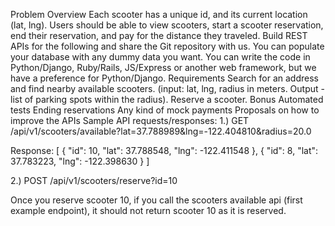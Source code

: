 Problem Overview
Each scooter has a unique id, and its current location (lat, lng). Users should be able to view scooters, start a scooter reservation, end their reservation, and pay for the distance they traveled. Build REST APIs for the following and share the Git repository with us. You can populate your database with any dummy data you want. You can write the code in Python/Django, Ruby/Rails, JS/Express or another web framework, but we have a preference for Python/Django.
Requirements
Search for an address and find nearby available scooters. (input: lat, lng, radius in meters. Output - list of parking spots within the radius).
Reserve a scooter.
Bonus
Automated tests
Ending reservations
Any kind of mock payments
Proposals on how to improve the APIs
Sample API requests/responses:
1.) GET /api/v1/scooters/available?lat=37.788989&lng=-122.404810&radius=20.0

Response:
[
    {
        "id": 10,
        "lat": 37.788548,
        "lng": -122.411548
    },
    {
        "id": 8,
        "lat": 37.783223,
        "lng": -122.398630
    }
]

2.) POST /api/v1/scooters/reserve?id=10

Once you reserve scooter 10, if you call the scooters available api (first example endpoint), it should not return scooter 10 as it is reserved.

